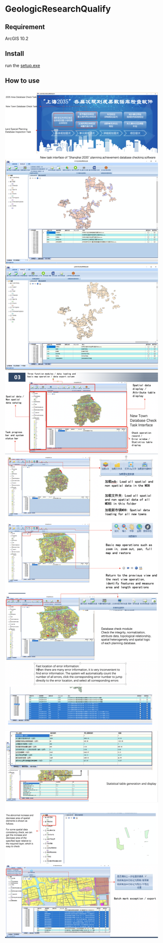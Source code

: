 # GeologicResearchQualify

## Requirement
ArcGIS 10.2

## Install
run the [setup.exe](https://github.com/UselessOldQian/GeologicResearchQualify/blob/master/package/installpackage/Debug/setup.exe)

## How to use
![image1](https://github.com/UselessOldQian/GeologicResearchQualify/blob/master/pic/select%20form.png)
![image2](https://github.com/UselessOldQian/GeologicResearchQualify/blob/master/pic/task1.png)
![image3](https://github.com/UselessOldQian/GeologicResearchQualify/blob/master/pic/task2.png)
![image4](https://github.com/UselessOldQian/GeologicResearchQualify/blob/master/pic/1.png)
![image5](https://github.com/UselessOldQian/GeologicResearchQualify/blob/master/pic/2.png)
![image6](https://github.com/UselessOldQian/GeologicResearchQualify/blob/master/pic/3.png)
![image7](https://github.com/UselessOldQian/GeologicResearchQualify/blob/master/pic/4.png)
![image8](https://github.com/UselessOldQian/GeologicResearchQualify/blob/master/pic/5.png)
![image9](https://github.com/UselessOldQian/GeologicResearchQualify/blob/master/pic/6.png)
![image10](https://github.com/UselessOldQian/GeologicResearchQualify/blob/master/pic/7.png)
![image11](https://github.com/UselessOldQian/GeologicResearchQualify/blob/master/pic/8.png)
